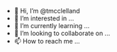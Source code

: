 - 👋 Hi, I’m @tmcclelland
- 👀 I’m interested in ...
- 🌱 I’m currently learning ...
- 💞️ I’m looking to collaborate on ...
- 📫 How to reach me ...

<!---
tmcclelland/tmcclelland is a ✨ special ✨ repository because its `README.md` (this file) appears on your GitHub profile.
You can click the Preview link to take a look at your changes.
--->
